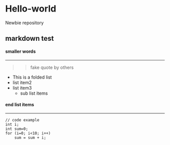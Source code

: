 # Hello-world
Newbie repository

## markdown test
#### smaller words
---
>> fake quote by others

- This is a folded list
- list item2
- list item3
    - sub list items
    
#### end list items
---
```
// code example
int i;
int sum=0;
for (i=0; i<10; i++)
    sum = sum + i;
```
